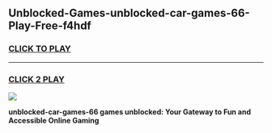 
## Unblocked-Games-unblocked-car-games-66-Play-Free-f4hdf
<h3>
<a href="https://premium76.site?title=unblocked-car-games-66&ref=18A1">CLICK TO PLAY</a></h3>
<hr>

<h3>
<a href="https://premium76.site?title=unblocked-car-games-66&ref=18A1">CLICK 2 PLAY</a>
  
</h3>

<a href="https://premium76.site?title=unblocked-car-games-66&ref=18A1"><img src="https://clearcache.store/games.png"></a>


**unblocked-car-games-66 games unblocked: Your Gateway to Fun and Accessible Online Gaming**
